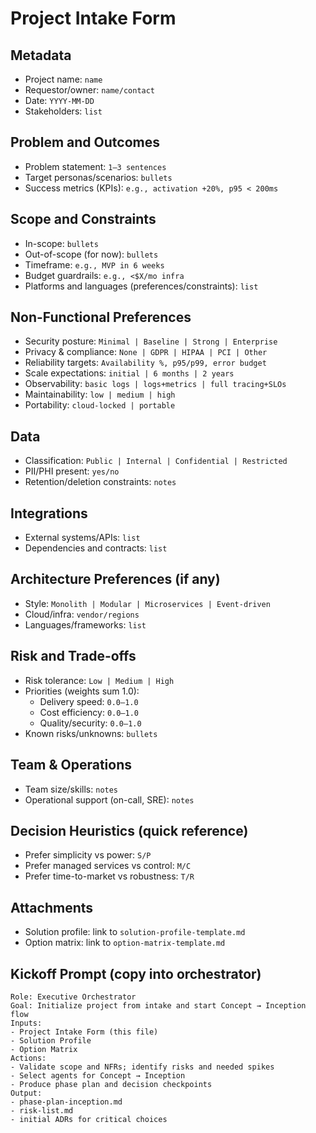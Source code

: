 # Project Intake Form

## Metadata

- Project name: `name`
- Requestor/owner: `name/contact`
- Date: `YYYY-MM-DD`
- Stakeholders: `list`

## Problem and Outcomes

- Problem statement: `1–3 sentences`
- Target personas/scenarios: `bullets`
- Success metrics (KPIs): `e.g., activation +20%, p95 < 200ms`

## Scope and Constraints

- In-scope: `bullets`
- Out-of-scope (for now): `bullets`
- Timeframe: `e.g., MVP in 6 weeks`
- Budget guardrails: `e.g., <$X/mo infra`
- Platforms and languages (preferences/constraints): `list`

## Non-Functional Preferences

- Security posture: `Minimal | Baseline | Strong | Enterprise`
- Privacy & compliance: `None | GDPR | HIPAA | PCI | Other`
- Reliability targets: `Availability %, p95/p99, error budget`
- Scale expectations: `initial | 6 months | 2 years`
- Observability: `basic logs | logs+metrics | full tracing+SLOs`
- Maintainability: `low | medium | high`
- Portability: `cloud-locked | portable`

## Data

- Classification: `Public | Internal | Confidential | Restricted`
- PII/PHI present: `yes/no`
- Retention/deletion constraints: `notes`

## Integrations

- External systems/APIs: `list`
- Dependencies and contracts: `list`

## Architecture Preferences (if any)

- Style: `Monolith | Modular | Microservices | Event-driven`
- Cloud/infra: `vendor/regions`
- Languages/frameworks: `list`

## Risk and Trade-offs

- Risk tolerance: `Low | Medium | High`
- Priorities (weights sum 1.0):
  - Delivery speed: `0.0–1.0`
  - Cost efficiency: `0.0–1.0`
  - Quality/security: `0.0–1.0`
- Known risks/unknowns: `bullets`

## Team & Operations

- Team size/skills: `notes`
- Operational support (on-call, SRE): `notes`

## Decision Heuristics (quick reference)

- Prefer simplicity vs power: `S/P`
- Prefer managed services vs control: `M/C`
- Prefer time-to-market vs robustness: `T/R`

## Attachments

- Solution profile: link to `solution-profile-template.md`
- Option matrix: link to `option-matrix-template.md`

## Kickoff Prompt (copy into orchestrator)

```text
Role: Executive Orchestrator
Goal: Initialize project from intake and start Concept → Inception flow
Inputs:
- Project Intake Form (this file)
- Solution Profile
- Option Matrix
Actions:
- Validate scope and NFRs; identify risks and needed spikes
- Select agents for Concept → Inception
- Produce phase plan and decision checkpoints
Output:
- phase-plan-inception.md
- risk-list.md
- initial ADRs for critical choices
```
